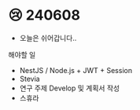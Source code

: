 # 😢 240608

* 오늘은 쉬어갑니다..



해야할 일

* NestJS / Node.js + JWT + Session
* Stevia
* 연구 주제 Develop 및 계획서 작성
* 스휴라
